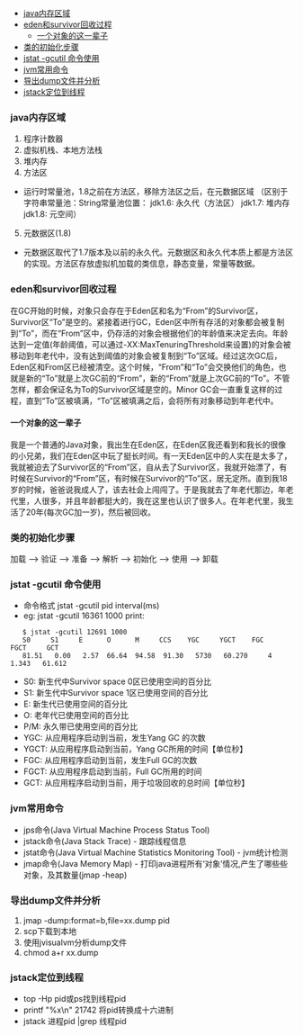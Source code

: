 
<!-- vim-markdown-toc GFM -->

* [java内存区域](#java内存区域)
* [eden和survivor回收过程](#eden和survivor回收过程)
	* [一个对象的这一辈子](#一个对象的这一辈子)
* [类的初始化步骤](#类的初始化步骤)
* [jstat -gcutil 命令使用](#jstat--gcutil-命令使用)
* [jvm常用命令](#jvm常用命令)
* [导出dump文件并分析](#导出dump文件并分析)
* [jstack定位到线程](#jstack定位到线程)

<!-- vim-markdown-toc -->
### java内存区域
1. 程序计数器
2. 虚拟机栈、本地方法栈
3. 堆内存
4. 方法区
 + 运行时常量池，1.8之前在方法区，移除方法区之后，在元数据区域
                （区别于字符串常量池：String常量池位置：
				jdk1.6: 永久代（方法区）
				jdk1.7: 堆内存
				jdk1.8: 元空间）
 
5. 元数据区(1.8)
 + 元数据区取代了1.7版本及以前的永久代。元数据区和永久代本质上都是方法区的实现。方法区存放虚拟机加载的类信息，静态变量，常量等数据。

### eden和survivor回收过程
  在GC开始的时候，对象只会存在于Eden区和名为“From”的Survivor区，Survivor区“To”是空的。紧接着进行GC，Eden区中所有存活的对象都会被复制到“To”，而在“From”区中，仍存活的对象会根据他们的年龄值来决定去向。年龄达到一定值(年龄阈值，可以通过-XX:MaxTenuringThreshold来设置)的对象会被移动到年老代中，没有达到阈值的对象会被复制到“To”区域。经过这次GC后，Eden区和From区已经被清空。这个时候，“From”和“To”会交换他们的角色，也就是新的“To”就是上次GC前的“From”，新的“From”就是上次GC前的“To”。不管怎样，都会保证名为To的Survivor区域是空的。Minor GC会一直重复这样的过程，直到“To”区被填满，“To”区被填满之后，会将所有对象移动到年老代中。

#### 一个对象的这一辈子
我是一个普通的Java对象，我出生在Eden区，在Eden区我还看到和我长的很像的小兄弟，我们在Eden区中玩了挺长时间。有一天Eden区中的人实在是太多了，我就被迫去了Survivor区的“From”区，自从去了Survivor区，我就开始漂了，有时候在Survivor的“From”区，有时候在Survivor的“To”区，居无定所。直到我18岁的时候，爸爸说我成人了，该去社会上闯闯了。于是我就去了年老代那边，年老代里，人很多，并且年龄都挺大的，我在这里也认识了很多人。在年老代里，我生活了20年(每次GC加一岁)，然后被回收。

### 类的初始化步骤
加载 --> 验证 --> 准备 --> 解析 --> 初始化 --> 使用 --> 卸载

### jstat -gcutil 命令使用
   + 命令格式 jstat -gcutil pid interval(ms)
  + eg: jstat -gcutil  16361 1000
   print:	
   ```
      $ jstat -gcutil 12691 1000
      S0     S1     E      O      M     CCS    YGC     YGCT    FGC    FGCT     GCT 
      81.51   0.00   2.57  66.64  94.58  91.30   5730   60.270     4    1.343   61.612
   ```  
  + S0: 新生代中Survivor space 0区已使用空间的百分比
  + S1: 新生代中Survivor space 1区已使用空间的百分比
  + E: 新生代已使用空间的百分比
  + O: 老年代已使用空间的百分比
  + P/M: 永久带已使用空间的百分比
  + YGC: 从应用程序启动到当前，发生Yang GC 的次数
  + YGCT: 从应用程序启动到当前，Yang GC所用的时间【单位秒】
  + FGC: 从应用程序启动到当前，发生Full GC的次数
  + FGCT: 从应用程序启动到当前，Full GC所用的时间
  + GCT: 从应用程序启动到当前，用于垃圾回收的总时间【单位秒】

### jvm常用命令
  + jps命令(Java Virtual Machine Process Status Tool)
  + jstack命令(Java Stack Trace) - 跟踪线程信息
  + jstat命令(Java Virtual Machine Statistics Monitoring Tool) - jvm统计检测
  + jmap命令(Java Memory Map) - 打印java进程所有‘对象’情况,产生了哪些些对象，及其数量(jmap -heap)
 
### 导出dump文件并分析
  1. jmap -dump:format=b,file=xx.dump pid
  2. scp下载到本地
  3. 使用jvisualvm分析dump文件
  4. chmod a+r xx.dump

### jstack定位到线程
  + top -Hp pid或ps找到线程pid
  + printf "%x\n" 21742 将pid转换成十六进制
  + jstack 进程pid |grep 线程pid 
